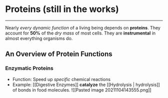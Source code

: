 # Proteins (still in the works)
---
Nearly *every dynamic function* of a living being depends on **proteins**.
They account for **50%** of the *dry mass*  of most cells.
They are **instrumental** in almost everything organisms do.
## An Overview of Protein Functions
### Enzymatic Proteins
- Function: Speed up *specific* chemical reactions
- Example: [[Digestive Enzymes]] **catalyze** the [[Hydrolysis | hydrolysis]] of bonds in food molecules.
![[Pasted image 20211104143555.png]]